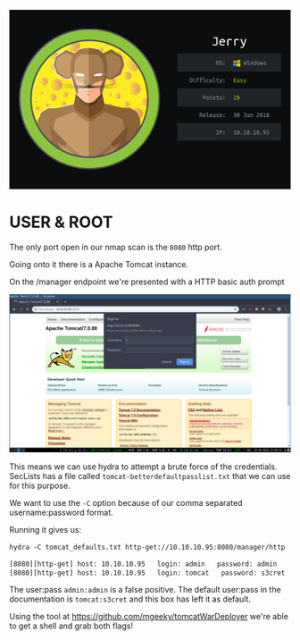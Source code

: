 ![](./logo.png)

# USER & ROOT

The only port open in our nmap scan is the `8080` http port. 

Going onto it there is a Apache Tomcat instance.

On the /manager endpoint we're presented with a HTTP basic auth prompt

![](./images/tomcat_auth.png)

This means we can use hydra to attempt a brute force of the credentials. SecLists has a file called `tomcat-betterdefaultpasslist.txt` that we can use for this purpose.

We want to use the `-C` option because of our comma separated username:password format.

Running it gives us:
```
hydra -C tomcat_defaults.txt http-get://10.10.10.95:8080/manager/http
```

```
[8080][http-get] host: 10.10.10.95   login: admin   password: admin
[8080][http-get] host: 10.10.10.95   login: tomcat   password: s3cret
```

The user:pass `admin:admin` is a false positive. The default user:pass in the documentation is `tomcat:s3cret` and this box has left it as default. 

Using the tool at https://github.com/mgeeky/tomcatWarDeployer we're able to get a shell and grab both flags!